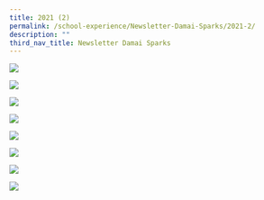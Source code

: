 ```yaml
---
title: 2021 (2)
permalink: /school-experience/Newsletter-Damai-Sparks/2021-2/
description: ""
third_nav_title: Newsletter Damai Sparks
---
```

![](/images/DamaiBuzz/2021%20DMP21%20SPARKs%20Sem%202-page-001.jpeg)

![](/images/DamaiBuzz/2021%20DMP21%20SPARKs%20Sem%202-page-002.jpeg)

![](/images/DamaiBuzz/2021%20DMP21%20SPARKs%20Sem%202-page-003.jpeg)

![](/images/DamaiBuzz/2021%20DMP21%20SPARKs%20Sem%202-page-004.jpeg)

![](/images/DamaiBuzz/2021%20DMP21%20SPARKs%20Sem%202-page-005.jpeg)

![](/images/DamaiBuzz/2021%20DMP21%20SPARKs%20Sem%202-page-006.jpeg)

![](/images/DamaiBuzz/2021%20DMP21%20SPARKs%20Sem%202-page-007.jpeg)

![](/images/DamaiBuzz/2021%20DMP21%20SPARKs%20Sem%202-page-008.jpeg)